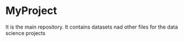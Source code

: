 # MyProject
It is the main repository. It contains datasets nad other files for the data science projects
